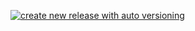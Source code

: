 [![create new release with auto versioning](https://github.com/Reebix/VideoReencodingNet/actions/workflows/rust.yml/badge.svg)](https://github.com/Reebix/VideoReencodingNet/actions/workflows/rust.yml)
